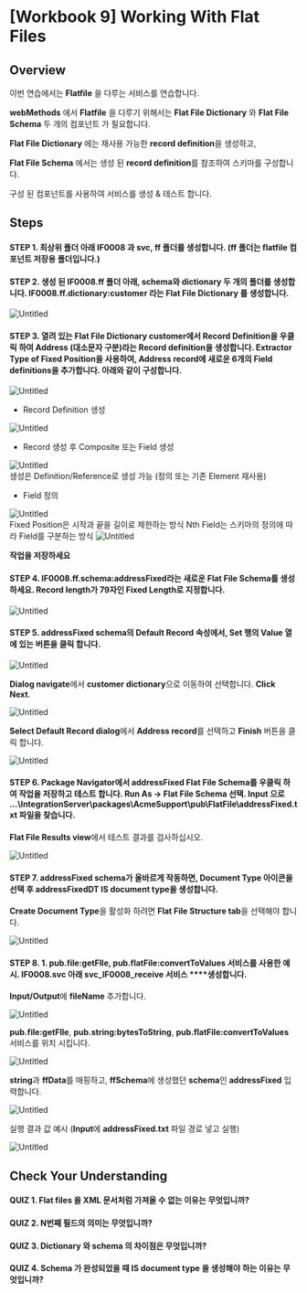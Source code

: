 # [Workbook 9] Working With Flat Files

## Overview

이번 연습에서는 **Flatfile** 을 다루는 서비스를 연습합니다.

**webMethods** 에서 **Flatfile** 을 다루기 위해서는 **Flat File Dictionary** 와 **Flat File Schema** 두 개의 컴포넌트 가 필요합니다.

**Flat File Dictionary** 에는 재사용 가능한 **record definition**을 생성하고,

**Flat File Schema** 에서는 생성 된 **record definition**를 참조하여 스키마를 구성합니다. 

구성 된 컴포넌트를 사용하여 서비스를 생성 & 테스트 합니다.


## Steps

#### STEP 1. 최상위 폴더 아래 **IF0008** 과 **svc**, **ff** 폴더를 생성합니다. (**ff** 폴더는 **flatfile** 컴포넌트 저장용 폴더입니다.)    

#### STEP 2. 생성 된 IF0008.ff 폴더 아래, schema와 dictionary 두 개의 폴더를 생성합니다. IF0008.ff.dictionary:customer 라는 Flat File Dictionary 를 생성합니다.

![Untitled](%5BWorkbook%209%5D%20Working%20With%20Flat%20Files%20bacbba872fe74e12adf97c424524e971/Untitled.png)
    

#### STEP 3. 열려 있는 **Flat File Dictionary customer**에서 **Record Definition**을 우클릭 하여 **Address** (대소문자 구분)라는 **Record definition**을 생성합니다. **Extractor Type** **of Fixed Position**을 사용하여, **Address** **record**에 새로운 **6**개의 **Field definitions**을 추가합니다. 아래와 같이 구성합니다.
    
![Untitled](%5BWorkbook%209%5D%20Working%20With%20Flat%20Files%20bacbba872fe74e12adf97c424524e971/Untitled%201.png)

- Record Definition 생성
  
![Untitled](%5BWorkbook%209%5D%20Working%20With%20Flat%20Files%20bacbba872fe74e12adf97c424524e971/Untitled%202.png)
    
- Record 생성 후 Composite 또는 Field 생성
  
![Untitled](%5BWorkbook%209%5D%20Working%20With%20Flat%20Files%20bacbba872fe74e12adf97c424524e971/Untitled%203.png)    
생성은 Definition/Reference로 생성 가능 (정의 또는 기존 Element 재사용)
- Field 정의
  
![Untitled](%5BWorkbook%209%5D%20Working%20With%20Flat%20Files%20bacbba872fe74e12adf97c424524e971/Untitled%204.png)    
Fixed Position은 시작과 끝을 길이로 제한하는 방식
Nth Field는 스키마의 정의에 따라 Field를 구분하는 방식
![Untitled](%5BWorkbook%209%5D%20Working%20With%20Flat%20Files%20bacbba872fe74e12adf97c424524e971/Untitled%205.png)    

**작업을 저장하세요**
    

#### STEP 4. IF0008.ff.schema:addressFixed라는 새로운 Flat File Schema를 생성하세요. Record length가 79자인 Fixed Length로 지정합니다.        
    
![Untitled](%5BWorkbook%209%5D%20Working%20With%20Flat%20Files%20bacbba872fe74e12adf97c424524e971/Untitled%206.png)
    

  

#### STEP 5. **addressFixed schema**의 **Default Record** 속성에서, **Set** 행의 **Value** 열에 있는 버튼을 클릭 합니다.
    
![Untitled](%5BWorkbook%209%5D%20Working%20With%20Flat%20Files%20bacbba872fe74e12adf97c424524e971/Untitled%207.png)
    
**Dialog navigate**에서 **customer dictionary**으로 이동하여 선택합니다. **Click Next**.
    
![Untitled](%5BWorkbook%209%5D%20Working%20With%20Flat%20Files%20bacbba872fe74e12adf97c424524e971/Untitled%208.png)
    
**Select Default Record dialog**에서 **Address record**를 선택하고 **Finish** 버튼을 클릭 합니다.   
    
![Untitled](%5BWorkbook%209%5D%20Working%20With%20Flat%20Files%20bacbba872fe74e12adf97c424524e971/Untitled%209.png)
    

#### STEP 6. Package Navigator에서 addressFixed Flat File Schema를 우클릭 하여 작업을 저장하고 테스트 합니다. Run As → Flat File Schema 선택. Input 으로 ...\‌IntegrationServer\‌packages\‌AcmeSupport\‌pub\‌FlatFile\‌addressFixed.txt 파일을 찾습니다.
    
**Flat File Results view**에서 테스트 결과를 검사하십시오.
    
![Untitled](%5BWorkbook%209%5D%20Working%20With%20Flat%20Files%20bacbba872fe74e12adf97c424524e971/Untitled%2010.png)
    

#### STEP 7. **addressFixed schema**가 올바르게 작동하면, **Document Type** 아이콘을 선택 후 **addressFixedDT IS document type**을 생성합니다. 
    
**Create Document Type**을 활성화 하려면 **Flat File Structure tab**을 선택해야 합니다.
    
![Untitled](%5BWorkbook%209%5D%20Working%20With%20Flat%20Files%20bacbba872fe74e12adf97c424524e971/Untitled%2011.png)

    
#### STEP 8. 1. **pub.file:getFIle, pub.flatFile:convertToValues** 서비스를 사용한 예시.  **IF0008.svc** 아래 **svc_IF0008_receive** 서비스 ****생성합니다.
    
**Input/Output**에 **fileName** 추가합니다.

![Untitled](%5BWorkbook%209%5D%20Working%20With%20Flat%20Files%20bacbba872fe74e12adf97c424524e971/Untitled%2012.png)

**pub.file:getFIle**, **pub.string:bytesToString**, **pub.flatFile:convertToValues** 서비스를 위치 시킵니다.

![Untitled](%5BWorkbook%209%5D%20Working%20With%20Flat%20Files%20bacbba872fe74e12adf97c424524e971/Untitled%2013.png)

**string**과 **ffData**를 매핑하고, **ffSchema**에 생성했던 **schema**인 **addressFixed** 입력합니다.

![Untitled](%5BWorkbook%209%5D%20Working%20With%20Flat%20Files%20bacbba872fe74e12adf97c424524e971/Untitled%2014.png)

실행 결과 값 예시 (**Input**에 **addressFixed.txt** 파일 경로 넣고 실행) 

![Untitled](%5BWorkbook%209%5D%20Working%20With%20Flat%20Files%20bacbba872fe74e12adf97c424524e971/Untitled%2015.png)

## Check Your Understanding
#### QUIZ 1. Flat files 을 XML 문서처럼 가져올 수 없는 이유는 무엇입니까?
#### QUIZ 2. N번째 필드의 의미는 무엇입니까?
#### QUIZ 3. Dictionary 와 schema 의 차이점은 무엇입니까?
#### QUIZ 4. Schema 가 완성되었을 때 IS document type 을 생성해야 하는 이유는 무엇입니까?
